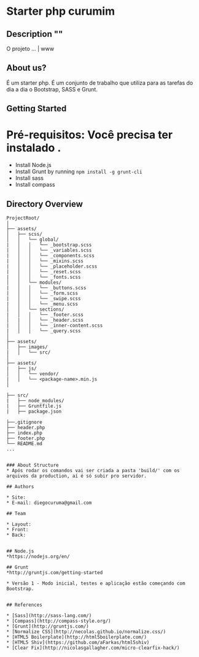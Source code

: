 # Starter php curumim

## Description ""

O projeto ... | www

## About us?

É um starter php. É um conjunto de trabalho que utiliza para as tarefas do dia a dia o Bootstrap, SASS e Grunt.


## Getting Started
# Pré-requisitos: Você precisa ter instalado .
- Install Node.js
- Install Grunt by running `npm install -g grunt-cli`
- Install sass
- Install compass


## Directory Overview
```
ProjectRoot/
│
├── assets/
│   ├── scss/
│   │   └── global/
|	│   │   └── _bootstrap.scss			
|	│   │   └── _variables.scss			
|	│   │   └── _components.scss			
|	│   │   └── _mixins.scss			
|	│   │   └── _placeholder.scss			
|	│   │   └── _reset.scss			
|	│   │   └── _fonts.scss			
│   │   └── modules/
|	│   │   └── _buttons.scss			
|	│   │   └── _form.scss			
|	│   │   └── _swipe.scss			
|	│   │   └── _menu.scss			
│   │   └── sections/
|	│   │   └── _footer.scss
│   |	│   └── _header.scss
|	│   │   └── _inner-content.scss
|	│   │   └── _query.scss
│
├── assets/
│   ├── images/
|	│   └── src/
│
├── assets/
|	├── js/
│   │   └── vendor/
|	│   └── <package-name>.min.js
│

├── src/
|	├── node_modules/
|	├── Gruntfile.js
| 	├── package.json

├──.gitignore
├── header.php
├── index.php
├── footer.php
└── README.md
...


### About Structure
* Após rodar os comandos vai ser criada a pasta 'build/' com os arquivos da production, aí é só subir pro servidor.

## Authors

* Site:
* E-mail: diegocuruma@gmail.com

## Team

* Layout:
* Front:
* Back:


## Node.js
*https://nodejs.org/en/

## Grunt
*http://gruntjs.com/getting-started

* Versão 1 - Modo inicial, testes e aplicação estão começando com Bootstrap.


## References

* [Sass](http://sass-lang.com/)
* [Compass](http://compass-style.org/)
* [Grunt](http://gruntjs.com/)
* [Normalize CSS](http://necolas.github.io/normalize.css/)
* [HTML5 Boilerplate](http://html5boilerplate.com/)
* [HTML5 Shiv](https://github.com/aFarkas/html5shiv)
* [Clear Fix](http://nicolasgallagher.com/micro-clearfix-hack/)
